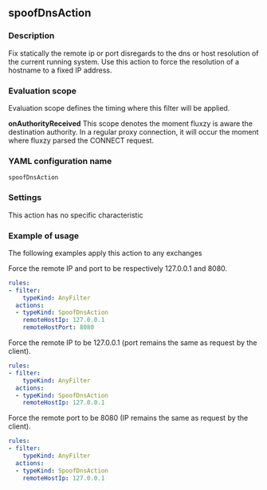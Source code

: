 ## spoofDnsAction

### Description

Fix statically the remote ip or port disregards to the dns or host resolution of the current running system. Use this action to force the resolution of a hostname to a fixed IP address. 

### Evaluation scope

Evaluation scope defines the timing where this filter will be applied. 

**onAuthorityReceived** This scope denotes the moment fluxzy is aware the destination authority. In a regular proxy connection, it will occur the moment where fluxzy parsed the CONNECT request.

### YAML configuration name

    spoofDnsAction

### Settings

This action has no specific characteristic

### Example of usage

The following examples apply this action to any exchanges

Force the remote IP and port to be respectively 127.0.0.1 and 8080.

```yaml
rules:
- filter:
    typeKind: AnyFilter
  actions:
  - typeKind: SpoofDnsAction
    remoteHostIp: 127.0.0.1
    remoteHostPort: 8080
```


Force the remote IP to be 127.0.0.1 (port remains the same as request by the client).

```yaml
rules:
- filter:
    typeKind: AnyFilter
  actions:
  - typeKind: SpoofDnsAction
    remoteHostIp: 127.0.0.1
```


Force the remote port to be 8080 (IP remains the same as request by the client).

```yaml
rules:
- filter:
    typeKind: AnyFilter
  actions:
  - typeKind: SpoofDnsAction
    remoteHostIp: 127.0.0.1
```




